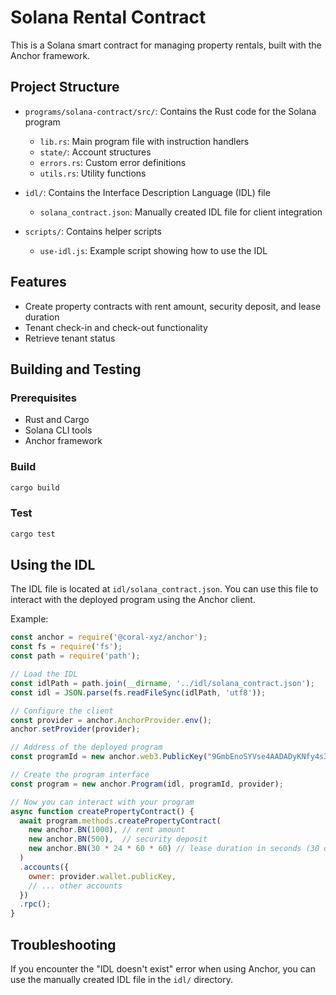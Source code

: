 # Solana Rental Contract

This is a Solana smart contract for managing property rentals, built with the Anchor framework.

## Project Structure

- `programs/solana-contract/src/`: Contains the Rust code for the Solana program
  - `lib.rs`: Main program file with instruction handlers
  - `state/`: Account structures
  - `errors.rs`: Custom error definitions
  - `utils.rs`: Utility functions

- `idl/`: Contains the Interface Description Language (IDL) file
  - `solana_contract.json`: Manually created IDL file for client integration

- `scripts/`: Contains helper scripts
  - `use-idl.js`: Example script showing how to use the IDL

## Features

- Create property contracts with rent amount, security deposit, and lease duration
- Tenant check-in and check-out functionality
- Retrieve tenant status

## Building and Testing

### Prerequisites

- Rust and Cargo
- Solana CLI tools
- Anchor framework

### Build

```bash
cargo build
```

### Test

```bash
cargo test
```

## Using the IDL

The IDL file is located at `idl/solana_contract.json`. You can use this file to interact with the deployed program using the Anchor client.

Example:

```javascript
const anchor = require('@coral-xyz/anchor');
const fs = require('fs');
const path = require('path');

// Load the IDL
const idlPath = path.join(__dirname, '../idl/solana_contract.json');
const idl = JSON.parse(fs.readFileSync(idlPath, 'utf8'));

// Configure the client
const provider = anchor.AnchorProvider.env();
anchor.setProvider(provider);

// Address of the deployed program
const programId = new anchor.web3.PublicKey("9GmbEnoSYVse4AADADyKNfy4s3XWC3oKzzWb8HxazHjx");

// Create the program interface
const program = new anchor.Program(idl, programId, provider);

// Now you can interact with your program
async function createPropertyContract() {
  await program.methods.createPropertyContract(
    new anchor.BN(1000), // rent amount
    new anchor.BN(500),  // security deposit
    new anchor.BN(30 * 24 * 60 * 60) // lease duration in seconds (30 days)
  )
  .accounts({
    owner: provider.wallet.publicKey,
    // ... other accounts
  })
  .rpc();
}
```

## Troubleshooting

If you encounter the "IDL doesn't exist" error when using Anchor, you can use the manually created IDL file in the `idl/` directory.
